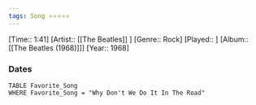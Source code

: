 ```yaml
---
tags: Song ⭐⭐⭐⭐⭐ 
---
```

[Time:: 1:41]
[Artist:: [[The Beatles]] ]
[Genre:: Rock]
[Played:: ]
[Album:: [[The Beatles (1968)]]]
[Year:: 1968]
### Dates
````dataview
TABLE Favorite_Song
WHERE Favorite_Song = "Why Don't We Do It In The Road"
````